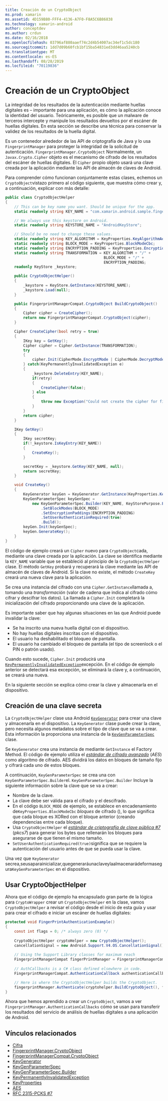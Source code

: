 ```yaml
---
title: Creación de un CryptoObject
ms.prod: xamarin
ms.assetid: 4D159B80-FFF4-4136-A7F0-F8A5C6B86838
ms.technology: xamarin-android
author: conceptdev
ms.author: crdun
ms.date: 02/16/2018
ms.openlocfilehash: 03796af880aaef74c2d4b54007ac34ef1c5dc180
ms.sourcegitcommit: 1dd7d09b60fcb1bf15ba54831ed3dd46aa5240cb
ms.translationtype: MT
ms.contentlocale: es-ES
ms.lasthandoff: 08/28/2019
ms.locfileid: "70119836"
---
```

# <a name="creating-a-cryptoobject"></a>Creación de un CryptoObject

La integridad de los resultados de la autenticación mediante huellas digitales es &ndash; importante para una aplicación, es cómo la aplicación conoce la identidad del usuario. Teóricamente, es posible que un malware de terceros intercepte y manipule los resultados devueltos por el escáner de huellas digitales. En esta sección se describe una técnica para conservar la validez de los resultados de la huella digital. 

Es un contenedor alrededor de las API de criptografía de Java y lo usa `FingerprintManager` para proteger la integridad de la solicitud de autenticación. `FingerprintManager.CryptoObject` Normalmente, un `Javax.Crypto.Cipher` objeto es el mecanismo de cifrado de los resultados del escáner de huellas digitales. El `Cipher` propio objeto usará una clave creada por la aplicación mediante las API de almacén de claves de Android.

Para comprender cómo funcionan conjuntamente estas clases, echemos un `CryptoObject`vistazo primero al código siguiente, que muestra cómo crear y, a continuación, explicar con más detalle:

```csharp
public class CryptoObjectHelper
{
    // This can be key name you want. Should be unique for the app.
    static readonly string KEY_NAME = "com.xamarin.android.sample.fingerprint_authentication_key";

    // We always use this keystore on Android.
    static readonly string KEYSTORE_NAME = "AndroidKeyStore";

    // Should be no need to change these values.
    static readonly string KEY_ALGORITHM = KeyProperties.KeyAlgorithmAes;
    static readonly string BLOCK_MODE = KeyProperties.BlockModeCbc;
    static readonly string ENCRYPTION_PADDING = KeyProperties.EncryptionPaddingPkcs7;
    static readonly string TRANSFORMATION = KEY_ALGORITHM + "/" +
                                            BLOCK_MODE + "/" +
                                            ENCRYPTION_PADDING;
    readonly KeyStore _keystore;

    public CryptoObjectHelper()
    {
        _keystore = KeyStore.GetInstance(KEYSTORE_NAME);
        _keystore.Load(null);
    }

    public FingerprintManagerCompat.CryptoObject BuildCryptoObject()
    {
        Cipher cipher = CreateCipher();
        return new FingerprintManagerCompat.CryptoObject(cipher);
    }

    Cipher CreateCipher(bool retry = true)
    {
        IKey key = GetKey();
        Cipher cipher = Cipher.GetInstance(TRANSFORMATION);
        try
        {
            cipher.Init(CipherMode.EncryptMode | CipherMode.DecryptMode, key);
        } catch(KeyPermanentlyInvalidatedException e)
        {
            _keystore.DeleteEntry(KEY_NAME);
            if(retry)
            {
                CreateCipher(false);
            } else
            {
                throw new Exception("Could not create the cipher for fingerprint authentication.", e);
            }
        }
        return cipher;
    }

    IKey GetKey()
    {
        IKey secretKey;
        if(!_keystore.IsKeyEntry(KEY_NAME))
        {
            CreateKey();
        }

        secretKey = _keystore.GetKey(KEY_NAME, null);
        return secretKey;
    }

    void CreateKey()
    {
        KeyGenerator keyGen = KeyGenerator.GetInstance(KeyProperties.KeyAlgorithmAes, KEYSTORE_NAME);
        KeyGenParameterSpec keyGenSpec =
            new KeyGenParameterSpec.Builder(KEY_NAME, KeyStorePurpose.Encrypt | KeyStorePurpose.Decrypt)
                .SetBlockModes(BLOCK_MODE)
                .SetEncryptionPaddings(ENCRYPTION_PADDING)
                .SetUserAuthenticationRequired(true)
                .Build();
        keyGen.Init(keyGenSpec);
        keyGen.GenerateKey();
    }
}
```

El código de ejemplo creará un `Cipher` nuevo para `CryptoObject`cada, mediante una clave creada por la aplicación. La clave se identifica mediante la `KEY_NAME` variable que se estableció al principio de la `CryptoObjectHelper` clase. El método `GetKey` probará y recuperará la clave mediante las API de almacén de claves de Android. Si la clave no existe, el método `CreateKey` creará una nueva clave para la aplicación.

Se crea una instancia del cifrado con una `Cipher.GetInstance`llamada a, tomando una _transformación_ (valor de cadena que indica al cifrado cómo cifrar y descifrar los datos). La llamada a `Cipher.Init` completará la inicialización del cifrado proporcionando una clave de la aplicación. 

Es importante saber que hay algunas situaciones en las que Android puede invalidar la clave: 

- Se ha inscrito una nueva huella digital con el dispositivo.
- No hay huellas digitales inscritas con el dispositivo.
- El usuario ha deshabilitado el bloqueo de pantalla.
- El usuario ha cambiado el bloqueo de pantalla (el tipo de screenlock o el PIN o patrón usado).

Cuando esto sucede, `Cipher.Init` producirá una [`KeyPermanentlyInvalidatedException`](https://developer.android.com/reference/android/security/keystore/KeyPermanentlyInvalidatedException.html)excepción. En el código de ejemplo anterior se detectará esa excepción, se eliminará la clave y, a continuación, se creará una nueva.

En la siguiente sección se explica cómo crear la clave y almacenarla en el dispositivo.

## <a name="creating-a-secret-key"></a>Creación de una clave secreta

La `CryptoObjectHelper` clase usa Android [`KeyGenerator`](xref:Javax.Crypto.KeyGenerator) para crear una clave y almacenarla en el dispositivo. La `KeyGenerator` clase puede crear la clave, pero necesita algunos metadatos sobre el tipo de clave que se va a crear. Esta información la proporciona una instancia de la [`KeyGenParameterSpec`](https://developer.android.com/reference/android/security/keystore/KeyGenParameterSpec.html) clase. 

Se `KeyGenerator` crea una instancia de mediante `GetInstance` el Factory Method. El código de ejemplo utiliza el [_estándar de cifrado avanzado_](https://en.wikipedia.org/wiki/Advanced_Encryption_Standard) (_AES_) como algoritmo de cifrado. AES dividirá los datos en bloques de tamaño fijo y cifrará cada uno de estos bloques.

A continuación, `KeyGenParameterSpec` se crea una con `KeyGenParameterSpec.Builder`el. `KeyGenParameterSpec.Builder` Incluye la siguiente información sobre la clave que se va a crear:

- Nombre de la clave.
- La clave debe ser válida para el cifrado y el descifrado.
- En el código `BLOCK_MODE` de ejemplo, se establece en encadenamiento de`KeyProperties.BlockModeCbc` _bloques_ de cifrado (), lo que significa que cada bloque es XORed con el bloque anterior (creando dependencias entre cada bloque). 
- Usa `CryptoObjectHelper` el [_estándar de criptografía de clave pública #7_](https://tools.ietf.org/html/rfc2315) (_pkcs7_) para generar los bytes que rellenarán los bloques para asegurarse de que tienen el mismo tamaño.
- `SetUserAuthenticationRequired(true)`significa que se requiere la autenticación del usuario antes de que se pueda usar la clave.

Una vez que `KeyGenerator` secrea,seusaparainicializar,quegeneraráunaclaveylaalmacenarádeformasegura`KeyGenParameterSpec` en el dispositivo. 

## <a name="using-the-cryptoobjecthelper"></a>Usar CryptoObjectHelper

Ahora que el código de ejemplo ha encapsulado gran parte de la lógica para `CryptoWrapper` crear un `CryptoObjectHelper` en la clase, vamos `CryptoObjectHelper` a revisar el código desde el inicio de esta guía y usar para crear el cifrado e iniciar un escáner de huellas digitales: 

```csharp
protected void FingerPrintAuthenticationExample()
{
    const int flags = 0; /* always zero (0) */
    
    CryptoObjectHelper cryptoHelper = new CryptoObjectHelper();
    cancellationSignal = new Android.Support.V4.OS.CancellationSignal();
    
    // Using the Support Library classes for maximum reach
    FingerprintManagerCompat fingerPrintManager = FingerprintManagerCompat.From(this);
    
    // AuthCallbacks is a C# class defined elsewhere in code.
    FingerprintManagerCompat.AuthenticationCallback authenticationCallback = new MyAuthCallbackSample(this);

    // Here is where the CryptoObjectHelper builds the CryptoObject. 
    fingerprintManager.Authenticate(cryptohelper.BuildCryptoObject(), flags, cancellationSignal, authenticationCallback, null);
}
```

Ahora que hemos aprendido a crear un `CryptoObject`, vamos a ver `FingerprintManager.AuthenticationCallbacks` cómo se usan para transferir los resultados del servicio de análisis de huellas digitales a una aplicación de Android.



## <a name="related-links"></a>Vínculos relacionados

- [Cifra](xref:Javax.Crypto.Cipher)
- [FingerprintManager.CryptoObject](https://developer.android.com/reference/android/hardware/fingerprint/FingerprintManager.CryptoObject.html)
- [FingerprintManagerCompat.CryptoObject](https://developer.android.com/reference/android/support/v4/hardware/fingerprint/FingerprintManagerCompat.CryptoObject.html)
- [KeyGenerator](xref:Javax.Crypto.KeyGenerator)
- [KeyGenParameterSpec](https://developer.android.com/reference/android/security/keystore/KeyGenParameterSpec.html)
- [KeyGenParameterSpec.Builder](https://developer.android.com/reference/android/security/keystore/KeyGenParameterSpec.Builder.html)
- [KeyPermanentlyInvalidatedException](https://developer.android.com/reference/android/security/keystore/KeyPermanentlyInvalidatedException.html)
- [KeyProperties](https://developer.android.com/reference/android/security/keystore/KeyProperties.html)
- [AES](https://en.wikipedia.org/wiki/Advanced_Encryption_Standard)
- [RFC 2315-PCKS #7](https://tools.ietf.org/html/rfc2315)
